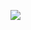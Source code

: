 <a href="https://sunjong0214.github.io" target="_blank"><img src="https://img.shields.io/badge/Blog-000000?style=flat-square&logo=github&logoColor=white"/></a>

<!--[Anurag's GitHub stats](https://github-readme-stats.vercel.app/api?username=sunjong0214&show_icons=true&theme=radical)
<!--
**sunjong0214/sunjong0214** is a ✨ _special_ ✨ repository because its `README.md` (this file) appears on your GitHub profile.

Here are some ideas to get you started:

- 🔭 I’m currently working on ...
- 🌱 I’m currently learning ...
- 👯 I’m looking to collaborate on ...
- 🤔 I’m looking for help with ...
- 💬 Ask me about ...
- 📫 How to reach me: ...
- 😄 Pronouns: ...
- ⚡ Fun fact: ...
-->
